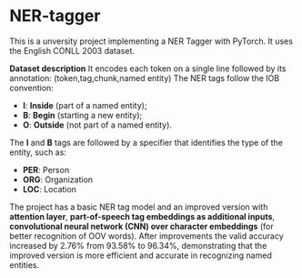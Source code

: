 # NER-tagger

This is a unversity project implementing a NER Tagger with PyTorch. It uses the English CONLL 2003 dataset.

**Dataset description**
It encodes each token on a single line followed by its annotation:
(token,tag,chunk,named entity)
The NER tags follow the IOB convention:
* **I**: **Inside** (part of a named entity);
* **B**: **Begin** (starting a new entity);
* **O**: **Outside** (not part of a named entity).
  
The **I** and **B** tags are followed by a specifier that identifies the type of the entity, such as:
* **PER**: Person
* **ORG**: Organization
*	**LOC**: Location

The project has a basic NER tag model and an improved version with **attention layer**, **part-of-speech tag embeddings as additional inputs**, **convolutional neural network (CNN) over character embeddings** (for better recognition of OOV words). After improvements the valid accuracy increased by 2.76% from 93.58% to 96.34%, demonstrating that the improved version is more efficient and accurate in recognizing named entities.



